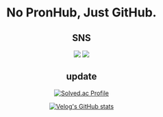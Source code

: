 <div align="center">


# No PronHub, Just GitHub.
## SNS
   <a href="https://velog.io/@heeyoon1302"><img src="https://img.shields.io/badge/heeyoon-11B48A?style=flat-square&logo=Vimeo&logoColor=white&link=https://velog.io/@heeyoon1302"/></a>
   <a href="https://www.youtube.com/@user-hu8bn1bo5i/videos"><img src="https://img.shields.io/badge/YouTube-FF0000?style=flat&logo=YouTube&logoColor=white&link=https://www.youtube.com/@user-hu8bn1bo5i/videos"/></a>
   
## update
[![Solved.ac Profile](http://mazassumnida.wtf/api/v2/generate_badge?boj=heeyoon1302)](https://solved.ac/heeyoon1302/)
   
[![Velog's GitHub stats](https://velog-readme-stats.vercel.app/api?name=heeyoon1302)](https://velog.io/@heeyoon1302)

</div>
